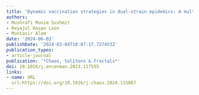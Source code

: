 ```yaml
---
title: 'Dynamic vaccination strategies in dual-strain epidemics: A multi-agent-based game-theoretic approach on scale-free hybrid networks'
authors:
- Mushrafi Munim Sushmit
- Reyajul Hasan Leon
- Muntasir Alam 
date: '2024-06-03'
publishDate: '2024-03-04T18:07:17.727453Z'
publication_types:
- article-journal
publication: '*Chaos, Solitons & Fractals*'
doi: 10.1016/j.enconman.2023.117555
links:
- name: URL
  url:https://doi.org/10.1016/j.chaos.2024.115067
---
```

